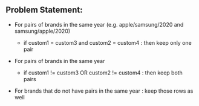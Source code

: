 ## Problem Statement:

- For pairs of brands in the same year (e.g. apple/samsung/2020 and samsung/apple/2020)

  - if custom1 = custom3 and custom2 = custom4 : then keep only one pair

- For pairs of brands in the same year

  - if custom1 != custom3 OR custom2 != custom4 : then keep both pairs

- For brands that do not have pairs in the same year : keep those rows as well
